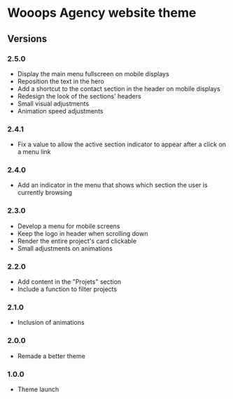 # Wooops Agency website theme

## Versions

### 2.5.0

* Display the main menu fullscreen on mobile displays
* Reposition the text in the hero
* Add a shortcut to the contact section in the header on mobile displays
* Redesign the look of the sections' headers
* Small visual adjustments
* Animation speed adjustments

### 2.4.1

* Fix a value to allow the active section indicator to appear after a click on a menu link

### 2.4.0

* Add an indicator in the menu that shows which section the user is currently browsing

### 2.3.0

* Develop a menu for mobile screens
* Keep the logo in header when scrolling down
* Render the entire project's card clickable
* Small adjustments on animations

### 2.2.0

* Add content in the "Projets" section
* Include a function to filter projects

### 2.1.0

* Inclusion of animations

### 2.0.0

* Remade a better theme

### 1.0.0

* Theme launch
